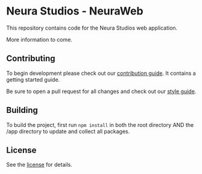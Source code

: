 # Neura Studios - NeuraWeb

This repository contains code for the Neura Studios web application.

More information to come.

## Contributing

To begin development please check out our [contribution guide]. It contains a
getting started guide.

Be sure to open a pull request for all changes and check out our [style guide].

[contribution guide]: CONTRIBUTING.md
[style guide]: STYLE_GUIDE.md

## Building

To build the project, first run `npm install` in both the root directory AND the /app directory to update and collect all packages.

## License

See the [license] for details.

[license]: LICENSE.md
